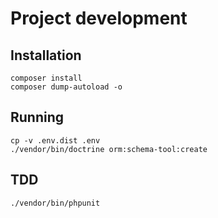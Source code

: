 # Project development

## Installation


```shell
composer install
composer dump-autoload -o
```

## Running

```shell
cp -v .env.dist .env
./vendor/bin/doctrine orm:schema-tool:create
```

## TDD

```shell
./vendor/bin/phpunit
```
